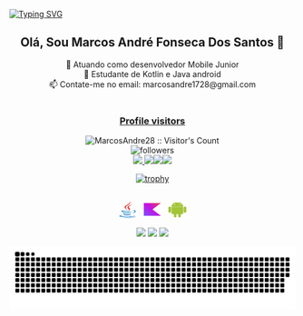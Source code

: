 [![Typing SVG](https://readme-typing-svg.herokuapp.com/?color=9400D3&size=35&center=true&vCenter=true&width=1200&lines=Hi+there!+Welcome+to+my+Github+profile.;I+am+Marcos+André.+and+I'm+a+passionate+Android+developer.;How+about+we+talk+about+opportunities?;Let's+go+:%29)](https://git.io/typing-svg)&nbsp;

<div align="center">
  <h2>Olá, Sou Marcos André Fonseca Dos Santos 👋</h2>
    <a>🔭 Atuando como desenvolvedor Mobile Junior</a><br>
    <a>🌱 Estudante de Kotlin e Java android</a><br>
    <a>📫 Contate-me no email: marcosandre1728@gmail.com</a><br>
</div>
<br>

<div align="center">
  <h3><a href="https://github.com/MarcosAndre28">Profile visitors</a></h3>
  <img src="https://profile-counter.glitch.me/{MarcosAndre28}/count.svg" alt="MarcosAndre28 :: Visitor's Count" />
  <br />
  <img alt="followers" title="Follow me on Github" src="https://img.shields.io/github/followers/MarcosAndre28?color=236ad3&style=for-the-badge&logo=github&label=Follow"/></a>
</div>

<div align="center">
  <a href="https://github.com/MarcosAndre28">
  <img height="150em" src="https://github-profile-summary-cards.vercel.app/api/cards/profile-details?username=MarcosAndre28&theme=tokyonight"/> 
  <img height="150em" src="https://github-readme-stats.vercel.app/api?username=MarcosAndre28&show_icons=true&theme=tokyonight&include_all_commits=true&count_private=true&hide_border=true"/><img height="150em" src="https://github-readme-stats.vercel.app/api/top-langs/?username=MarcosAndre28&layout=compact&langs_count=7&theme=tokyonight&hide_border=true"/><img height="150em" src="https://github-readme-streak-stats.herokuapp.com/?user=MarcosAndre28&theme=tokyonight&hide_border=true"/>
    
 [![trophy](https://github-profile-trophy.vercel.app/?username=MarcosAndre28&theme=onedark)](https://github.com/ryo-ma/github-profile-trophy)

<div style="display: inline_block" align="center"><br>
  <img align="center" alt="Rafa-Java" height="30" width="40" src="https://raw.githubusercontent.com/devicons/devicon/master/icons/java/java-original.svg">
  <img align="center" alt="Rafa-kotlin" height="30" width="40" src="https://raw.githubusercontent.com/devicons/devicon/master/icons/kotlin/kotlin-original.svg">
  <img align="center" alt="Rafa-android" height="30" width="40" src="https://raw.githubusercontent.com/devicons/devicon/master/icons/android/android-original.svg"> 
</div><br>

  <div align="center"> 
  <a href="https://instagram.com/marcos_andre28" target="_blank"><img src="https://img.shields.io/badge/-Instagram-%23E4405F?style=for-the-badge&logo=instagram&logoColor=white"      target="_blank"></a>
  <a href = "mailto:marcosandre1728@gmail.com"><img src="https://img.shields.io/badge/-Gmail-%23333?style=for-the-badge&logo=gmail&logoColor=white" target="_blank"></a>
  <a href="https://www.linkedin.com/in/marcos-andre-88610614a/" target="_blank"><img src="https://img.shields.io/badge/-LinkedIn-%230077B5?style=for-the-badge&logo=linkedin&logoColor=white" target="_blank"></a> 
 
  ![Snake animation](https://github.com/MarcosAndre28/MarcosAndre28/blob/output/github-contribution-grid-snake.svg)
 
</div>



